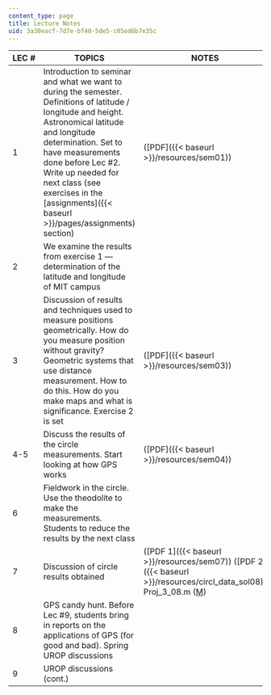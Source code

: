 ```yaml
---
content_type: page
title: Lecture Notes
uid: 3a30eacf-7d7e-bf40-5de5-c05ed6b7e35c
---
```


| LEC # | TOPICS | NOTES | SLIDE SHOWS |
| --- | --- | --- | --- |
| 1 | Introduction to seminar and what we want to during the semester. Definitions of latitude / longitude and height. Astronomical latitude and longitude determination. Set to have measurements done before Lec #2. Write up needed for next class (see exercises in the [assignments]({{< baseurl >}}/pages/assignments) section) | ([PDF]({{< baseurl >}}/resources/sem01)) | ([PDF]({{< baseurl >}}/resources/sem01)) |
| 2 | We examine the results from exercise 1 — determination of the latitude and longitude of MIT campus | &nbsp; |
| 3 | Discussion of results and techniques used to measure positions geometrically. How do you measure position without gravity? Geometric systems that use distance measurement. How to do this. How do you make maps and what is significance. Exercise 2 is set | ([PDF]({{< baseurl >}}/resources/sem03)) | ([PDF]({{< baseurl >}}/resources/sem03)) |
| 4-5 | Discuss the results of the circle measurements. Start looking at how GPS works | ([PDF]({{< baseurl >}}/resources/sem04)) | ([PDF - 1.3 MB]({{< baseurl >}}/resources/sem04)) |
| 6 | Fieldwork in the circle. Use the theodolite to make the measurements. Students to reduce the results by the next class | &nbsp; |
| 7 | Discussion of circle results obtained | ([PDF 1]({{< baseurl >}}/resources/sem07)) ([PDF 2]({{< baseurl >}}/resources/circl_data_sol08)) Proj\_3\_08.m ([M](/courses/earth-atmospheric-and-planetary-sciences/12-s56-gps-where-are-you-fall-2008/lecture-notes/Proj_3_08.m)) | ([PDF]({{< baseurl >}}/resources/sem07)) |
| 8 | GPS candy hunt. Before Lec #9, students bring in reports on the applications of GPS (for good and bad). Spring UROP discussions | &nbsp; |
| 9 | UROP discussions (cont.) | &nbsp; | ([PDF]({{< baseurl >}}/resources/sem09))